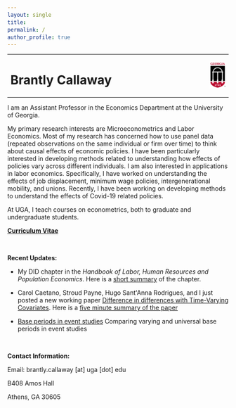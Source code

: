 ```yaml
---
layout: single
title: 
permalink: /
author_profile: true
---
```


<table style="width: 100%;">
  <tr>
	<td style="width: 90%; border-bottom:0px;"><h1>Brantly Callaway</h1></td>
	<td style="width: 10%; border-bottom:0px;"><img src="assets/images/uga-logo.png"/></td>
  </tr>
</table>

I am an Assistant Professor in the Economics Department at the University of Georgia.

My primary research interests are Microeconometrics and Labor Economics. Most of my research has concerned how to use panel data (repeated observations on the same individual or firm over time) to think about causal effects of economic policies.  I have been particularly interested in developing methods related to understanding how effects of policies vary across different individuals.  I am also interested in applications in labor economics.  Specifically, I have worked on understanding the effects of job displacement, minimum wage policies, intergenerational mobility, and unions.  Recently, I have been working on developing methods to understand the effects of Covid-19 related policies.

At UGA, I teach courses on econometrics, both to graduate and undergraduate students.

**<a href="files/Callaway-CV.pdf">Curriculum Vitae</a>**

<br>

**Recent Updates:**

* My DID chapter in the *Handbook of Labor, Human Resources and Population Economics*.  Here is a [short summary](/posts/did-chapter) of the chapter.

* Carol Caetano, Stroud Payne, Hugo Sant'Anna Rodrigues, and I just posted a new working paper [Difference in differences with Time-Varying Covariates](https://arxiv.org/abs/2202.02903).  Here is a [five minute summary of the paper](/posts/fms-did-time-varying-covariates)

* [Base periods in event studies](https://bcallaway11.github.io/posts/event-study-universal-v-varying-base-period) Comparing varying and universal base periods in event studies


<br>

**Contact Information:**

Email: brantly.callaway [at] uga [dot] edu

B408 Amos Hall

Athens, GA 30605

